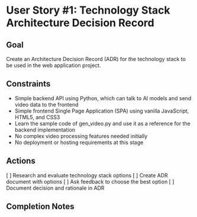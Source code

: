 # User Story #1: Technology Stack Architecture Decision Record

## Goal

Create an Architecture Decision Record (ADR) for the technology stack to be used in the web application project.

## Constraints

- Simple backend API using Python, which can talk to AI models and send video data to the frontend
- Simple frontend Single Page Application (SPA) using vanilla JavaScript, HTML5, and CSS3
- Learn the sample code of gen_video.py and use it as a reference for the backend implementation
- No complex video processing features needed initially
- No deployment or hosting requirements at this stage

## Actions

[ ] Research and evaluate technology stack options
[ ] Create ADR document with options
[ ] Ask feedback to choose the best option
[ ] Document decision and rationale in ADR

## Completion Notes

<!-- Notes will be added here after completion -->


